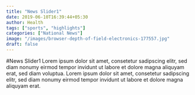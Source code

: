 ```yaml
---
title: "News Slider1"
date: 2019-06-10T16:39:44+05:30
author: Health
tags: ["sports", "highlights"]
categories: ["National News"]
image: "/images/browser-depth-of-field-electronics-177557.jpg"
draft: false
---
```


#News Slider1
Lorem ipsum dolor sit amet, consetetur sadipscing elitr, sed diam nonumy eirmod tempor invidunt ut labore et dolore magna aliquyam erat, sed diam voluptua. Lorem ipsum dolor sit amet, consetetur sadipscing elitr, sed diam nonumy eirmod tempor invidunt ut labore et dolore magna aliquyam erat.

